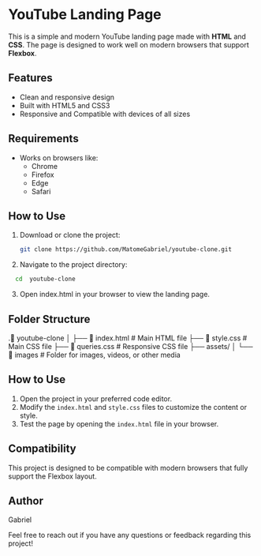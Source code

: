 # YouTube Landing Page

This is a simple and modern YouTube landing page made with **HTML** and **CSS**. The page is designed to work well on modern browsers that support **Flexbox**.

## Features

- Clean and responsive design
- Built with HTML5 and CSS3
- Responsive and Compatible with devices of all sizes

## Requirements

- Works on browsers like:
  - Chrome
  - Firefox
  - Edge
  - Safari

## How to Use

1. Download or clone the project:

   ```bash
   git clone https://github.com/MatomeGabriel/youtube-clone.git
   ```

2. Navigate to the project directory:

```bash
  cd  youtube-clone
```

3. Open index.html in your browser to view the landing page.

## Folder Structure

.📂 youtube-clone
│
├── 📄 index.html # Main HTML file
├── 🎨 style.css # Main CSS file
├── 📱 queries.css # Responsive CSS file
├── assets/
│ └── 📸 images # Folder for images, videos, or other media

## How to Use

1. Open the project in your preferred code editor.
2. Modify the `index.html` and `style.css` files to customize the content or style.
3. Test the page by opening the `index.html` file in your browser.

## Compatibility

This project is designed to be compatible with modern browsers that fully support the Flexbox layout.

## Author

Gabriel

Feel free to reach out if you have any questions or feedback regarding this project!

```

```
